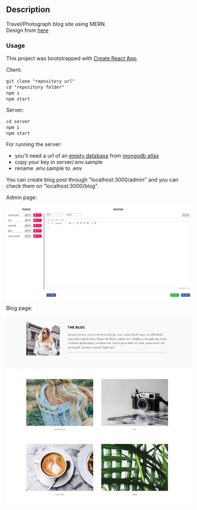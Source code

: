 ## Description

Travel/Photograph blog site using MERN.\
Design from [here](http://kate.theroar.nl)

### Usage

This project was bootstrapped with [Create React App](https://github.com/facebook/create-react-app).

Client:

```
git clone "repository url"
cd "repository folder"
npm i
npm start
```

Server:

```
cd server
npm i
npm start
```


For running the server:
- you'll need a url of an [empty database](https://docs.atlas.mongodb.com/getting-started) from [mongodb atlas](https://www.mongodb.com/cloud/atlas)
- copy your key in server/.env.sample
- rename .env.sample to .env

You can create blog post through "localhost:3000/admin" and you can check them on "localhost:3000/blog".

Admin page:

![admin](images/adminpage.jpg)

Blog page:

![blog](images/blogposts.jpg)

